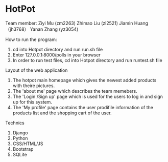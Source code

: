 # HotPot

Team member:
Ziyi Mu (zm2263)
Zhimao Liu (zl2521)
Jiamin Huang（jh3768）
Yanan Zhang (yz3054)

How to run the program:
1. cd into Hotpot directory and run run.sh file
2. Enter 127.0.0.1:8000/polls in your browser
3. In order to run test files, cd into Hotpot directory and run runtest.sh file

Layout of the web application
1. The hotpot main homepage which gives the newest added products with theire pictures. 
2. The 'about me' page which describes the team memebers.
3. The 'Login /Sign up' page which is used for the users to log in and sign up for this system.
4. The  'My profile' page contains the user prodifile information of the products list and the shopping cart of the user. 

Technics 
1. Django
2. Python
3. CSS/HTML/JS
4. Bootstrap
5. SQLite




